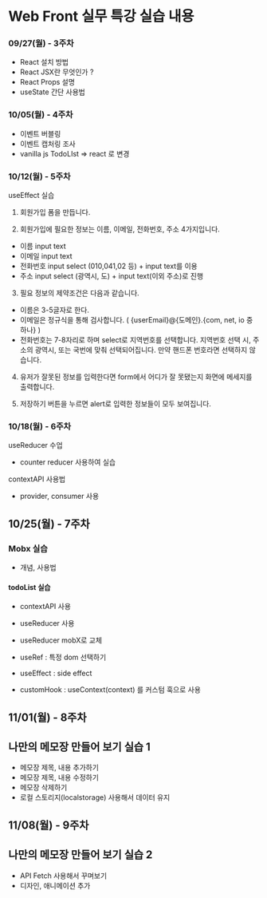 # Web Front 실무 특강 실습 내용

### 09/27(월) - 3주차

-   React 설치 방법
-   React JSX란 무엇인가 ?
-   React Props 설명
-   useState 간단 사용법

### 10/05(월) - 4주차

-   이벤트 버블링
-   이벤트 캡처링 조사
-   vanilla js TodoLIst => react 로 변경

### 10/12(월) - 5주차

useEffect 실습

1. 회원가입 폼을 만듭니다.

2. 회원가입에 필요한 정보는 이름, 이메일, 전화번호, 주소 4가지입니다.

-   이름 input text
-   이메일 input text
-   전화번호 input select (010,041,02 등) + input text를 이용
-   주소 input select (광역시, 도) + input text(이외 주소)로 진행

3. 필요 정보의 제약조건은 다음과 같습니다.

-   이름은 3-5글자로 한다.
-   이메일은 정규식을 통해 검사합니다. ( {userEmail}@{도메인}.{com, net, io 중 하나} )
-   전화번호는 7-8자리로 하며 select로 지역번호를 선택합니다. 지역번호 선택 시, 주소의 광역시, 또는 국번에 맞춰 선택되어집니다. 만약 핸드폰 번호라면 선택하지 않습니다.

4. 유저가 잘못된 정보를 입력한다면 form에서 어디가 잘 못됐는지 화면에 메세지를 출력합니다.

5. 저장하기 버튼을 누르면 alert로 입력한 정보들이 모두 보여집니다.

### 10/18(월) - 6주차

useReducer 수업

-   counter reducer 사용하여 실습

contextAPI 사용법

-   provider, consumer 사용

## 10/25(월) - 7주차

### Mobx 실습

-   개념, 사용법

#### todoList 실습

-   contextAPI 사용
-   useReducer 사용
-   useReducer mobX로 교체

-   useRef : 특정 dom 선택하기
-   useEffect : side effect
-   customHook : useContext(context) 를 커스텀 훅으로 사용

## 11/01(월) - 8주차

## 나만의 메모장 만들어 보기 실습 1

-   메모장 제목, 내용 추가하기
-   메모장 제목, 내용 수정하기
-   메모장 삭제하기
-   로컬 스토리지(localstorage) 사용해서 데이터 유지

## 11/08(월) - 9주차

## 나만의 메모장 만들어 보기 실습 2

-   API Fetch 사용해서 꾸며보기
-   디자인, 애니메이션 추가
